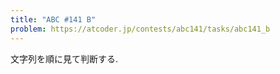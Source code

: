 ```yaml
---
title: "ABC #141 B"
problem: https://atcoder.jp/contests/abc141/tasks/abc141_b
---
```

文字列を順に見て判断する.
